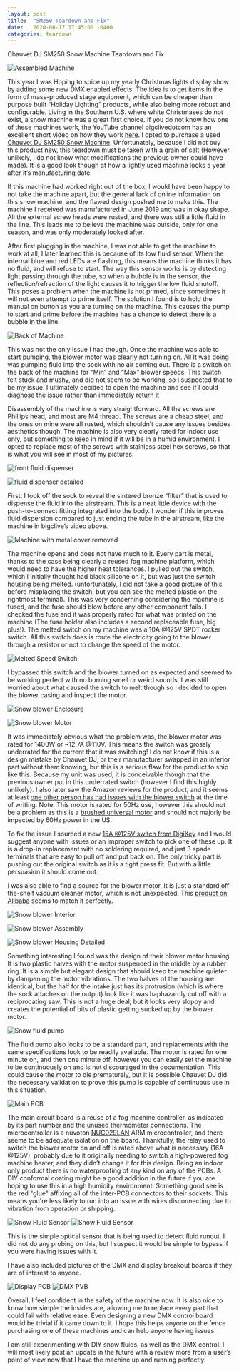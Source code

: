 ```yaml
---
layout: post
title:  "SM250 Teardown and Fix"
date:   2020-06-17 17:45:00 -0400
categories: teardown
---
```

Chauvet DJ SM250 Snow Machine Teardown and Fix

![Assembled Machine](/assets/images/snow_full.jpg)

This year I was Hoping to spice up my yearly Christmas lights display show by adding some new DMX enabled effects. The idea is to get items in the form of mass-produced stage equipment,  which can be cheaper than purpose built “Holiday Lighting” products, while also being more robust and configurable. 
Living in the Southern U.S. where white Christmases do not exist, a snow machine was a great first choice. If you do not know how one of these machines work, the YouTube channel bigclivedotcom has an excellent short video on how they work [here](https://www.youtube.com/watch?v=s_gkSbQXKH8). I opted to purchase a used [Chauvet DJ SM250 Snow Machine](https://www.chauvetdj.com/products/sm-250/). 
Unfortunately, because I did not buy this product new, this teardown must be taken with a grain of salt (However unlikely, I do not know what modifications the previous owner could have made). It is a good look though at how a lightly used machine looks a year after it’s manufacturing date. 

If this machine had worked right out of the box, I would have been happy to not take the machine apart, but the general lack of online information on this snow machine, and the flawed design pushed me to make this. The machine I received was manufactured in June 2019 and was in okay shape. All the external screw heads were rusted, and there was still a little fluid in the line. This leads me to believe the machine was outside, only for one season, and was only moderately looked after. 

After first plugging in the machine, I was not able to get the machine to work at all, I later learned this is because of its low fluid sensor. When the internal blue and red LEDs are flashing, this means the machine thinks it has no fluid, and will refuse to start. The way this sensor works is by detecting light passing through the tube, so when a bubble is in the sensor, the reflection/refraction of the light causes it to trigger the low fluid shutoff. This poses a problem when the machine is not primed, since sometimes it will not even attempt to prime itself. The solution I found is to hold the manual on button as you are turning on the machine. This causes the pump to start and prime before the machine has a chance to detect there is a bubble in the line. 

![Back of Machine](/assets/images/snow_back.jpg)

This was not the only Issue I had though. Once the machine was able to start pumping, the blower motor was clearly not turning on. All It was doing was pumping fluid into the sock with no air coming out. There is a switch on the back of the machine for “Min” and “Max” blower speeds. This switch felt stuck and mushy, and did not seem to be working, so I suspected that to be my issue. I ultimately decided to open the machine and see if I could diagnose the issue rather than immediately return it 

Disassembly of the machine is very straightforward. All the screws are Phillips head, and most are M4 thread. The screws are a cheap steel, and the ones on mine were all rusted, which shouldn’t cause any issues besides aesthetics though. The machine is also very clearly rated for indoor use only, but something to keep in mind if it will be in a humid environment. I opted to replace most of the screws with stainless steel hex screws, so that is what you will see in most of my pictures. 


![front fluid dispenser](/assets/images/snow_sock_removed.jpg)

![fluid dispenser detailed](/assets/images/snow_bubbler.jpg)

First, I took off the sock to reveal the sintered bronze “filter” that is used to dispense the fluid into the airstream. This is a neat little device with the push-to-connect fitting integrated into the body. I wonder if this improves fluid dispersion compared to just ending the tube in the airstream, like the machine in bigclive’s video above. 

![Machine with metal cover removed](/assets/images/snow_top_off.jpg)

The machine opens and does not have much to it. Every part is metal, thanks to the case being clearly a reused fog machine platform, which would need to have the higher heat tolerances. I pulled out the switch, which I initially thought had black silicone on it, but was just the switch housing being melted. (unfortunately, I did not take a good picture of this before misplacing the switch, but you can see the melted plastic on the rightmost terminal).  This was very concerning considering the machine is fused, and the fuse should blow before any other component fails. I checked the fuse and it was properly rated for what was printed on the machine (The fuse holder also includes a second replaceable fuse, big plus!). The melted switch on my machine was a 10A @125V SPDT rocker switch. All this switch does is route the electricity going to the blower through a resistor or not to change the speed of the motor. 

![Melted Speed Switch](/assets/images/snow_melted_switch.jpg)

I bypassed this switch and the blower turned on as expected and seemed to be working perfect with no burning smell or weird sounds. I was still worried about what caused the switch to melt though so I decided to open the blower casing and inspect the motor.

![Snow blower Enclosure](/assets/images/snow_blower_enclosure.jpg)

![Snow blower Motor](/assets/images/snow_motor.jpg)

It was immediately obvious what the problem was, the blower motor was rated for 1400W or ~12.7A @110V. This means the switch was grossly underrated for the current that it was switching! I do not know if this is a design mistake by Chauvet DJ, or their manufacturer swapped in an inferior part without them knowing, but this is a serious flaw for the product to ship like this. Because my unit was used, it is conceivable though that the previous owner put in this underrated switch (however I find this highly unlikely). I also later saw the Amazon reviews for the product, and it seems at least [one other person has had issues with the blower switch](https://www.amazon.com/CHAUVET-DJ-Snow-Machine-SM250/dp/B01KHQLTB0) at the time of writing. Note: This motor is rated for 50Hz use, however this should not be a problem as this is a [brushed universal motor](https://en.wikipedia.org/wiki/Universal_motor) and should not majorly be impacted by 60Hz power in the US. 

To fix the issue I sourced a new [15A @125V switch from DigiKey](https://www.digikey.com/product-detail/en/e-switch/R1966CBLKBLKFF/R1966CBLKBLKFF-ND/1805110) and I would suggest anyone with issues or an improper switch to pick one of these up. It is a drop-in replacement with no soldering required, and just 3 spade terminals that are easy to pull off and put back on. The only tricky part is pushing out the original switch as it is a tight press fit. But with a little persuasion it should come out. 

I was also able to find a source for the blower motor. It is just a standard off-the-shelf vacuum cleaner motor, which is not unexpected. This [product on Alibaba](https://www.alibaba.com/product-detail/Carbon-Brushed-Vacuum-Cleaner-Motor-1400W_60373713336.html) seems to match it perfectly. 

![Snow blower Interior](/assets/images/snow_blower_interior.jpg)

![Snow blower Assembly](/assets/images/snow_blower_halves.jpg)

![Snow blower Housing Detailed](/assets/images/snow_blower_cut.jpg)

Something interesting I found was the design of their blower motor housing. It is two plastic halves with the motor suspended in the middle by a rubber ring. It is a simple but elegant design that should keep the machine quieter by dampening the motor vibrations. The two halves of the housing are identical, but the half for the intake just has its protrusion (which is where the sock attaches on the output) look like it was haphazardly cut off with a reciprocating saw. This is not a huge deal, but it looks very sloppy and creates the potential of bits of plastic getting sucked up by the blower motor. 

![Snow fluid pump](/assets/images/snow_pump.jpg)

The fluid pump also looks to be a standard part, and replacements with the same specifications look to be readily available. The motor is rated for one minute on, and then one minute off, however you can easily set the machine to be continuously on and is not discouraged in the documentation. This could cause the motor to die prematurely, but it is possible Chauvet DJ did the necessary validation to prove this pump is capable of continuous use in this situation. 

![Main PCB](/assets/images/snow_main_PCB.jpg)

The main circuit board is a reuse of a fog machine controller, as indicated by its part number and the unused thermometer connections. The microcontroller is a nuvoton [NUC029LAN](https://www.nuvoton.com/products/microcontrollers/arm-cortex-m0-mcus/nuc029-series/nuc029lan/?__locale=en) ARM microcontroller, and there seems to be adequate isolation on the board. Thankfully, the relay used to switch the blower motor on and off is rated above what is necessary (16A @125V), probably due to it originally needing to switch a high-powered fog machine heater, and they didn’t change it for this design. Being an indoor only product there is no waterproofing of any kind on any of the PCBs. A DIY conformal coating might be a good addition in the future if you are hoping to use this in a high humidity environment. Something good see is the red "glue" affixing all of the inter-PCB connectors to their sockets. This means you're less likely to run into an issue with wires disconnecting due to vibration from operation or shipping.

![Snow Fluid Sensor](/assets/images/snow_fluid_sensor_2.jpg)
![Snow Fluid Sensor](/assets/images/snow_fluid_sensor.jpg)

This is the simple optical sensor that is being used to detect fluid runout. I did not do any probing on this, but I suspect it would be simple to bypass if you were having issues with it. 

I have also included pictures of the DMX and display breakout boards if they are of interest to anyone. 

![Display PCB](/assets/images/snow_display_PCB.jpg)
![DMX PVB](/assets/images/snow_dmx_PCB.jpg)

Overall, I feel confident in the safety of the machine now. It is also nice to know how simple the insides are, allowing me to replace every part that could fail with relative ease. Even designing a new DMX control board would be trivial if it came down to it. I hope this helps anyone on the fence purchasing one of these machines and can help anyone having issues. 

I am still experimenting with DIY snow fluids, as well as the DMX control. I will most likely post an update in the future with a review more from a user’s point of view now that I have the machine up and running perfectly. 